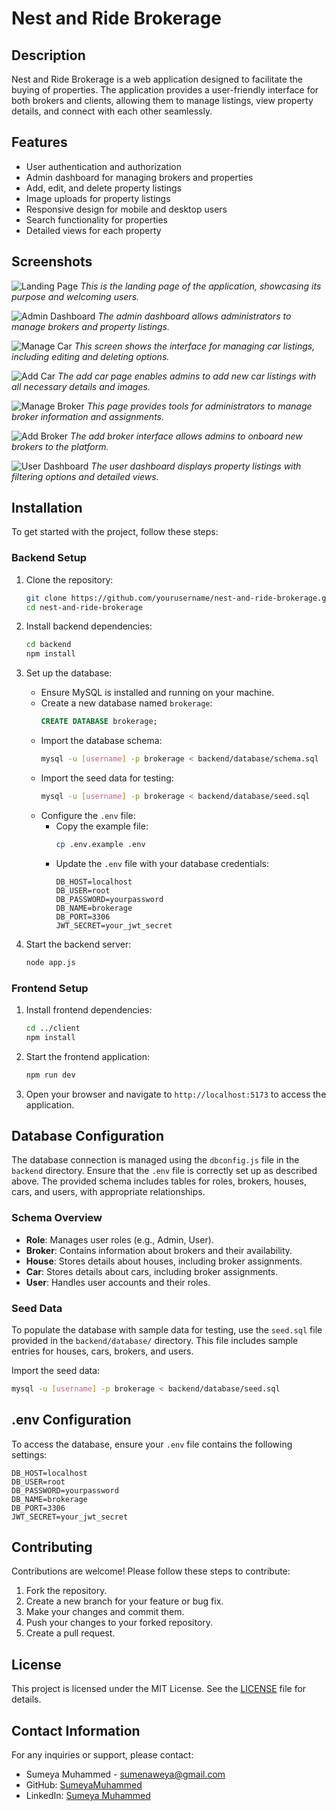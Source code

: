 # Nest and Ride Brokerage

## Description
Nest and Ride Brokerage is a web application designed to facilitate the buying of properties. The application provides a user-friendly interface for both brokers and clients, allowing them to manage listings, view property details, and connect with each other seamlessly.

## Features
- User authentication and authorization
- Admin dashboard for managing brokers and properties
- Add, edit, and delete property listings
- Image uploads for property listings
- Responsive design for mobile and desktop users
- Search functionality for properties
- Detailed views for each property

## Screenshots
![Landing Page](Screenshots/landingPage.png)
*This is the landing page of the application, showcasing its purpose and welcoming users.*

![Admin Dashboard](Screenshots/adminDashboard.png)
*The admin dashboard allows administrators to manage brokers and property listings.*

![Manage Car](Screenshots/managecars.png)
*This screen shows the interface for managing car listings, including editing and deleting options.*

![Add Car](Screenshots/addCar.png)
*The add car page enables admins to add new car listings with all necessary details and images.*

![Manage Broker](Screenshots/manageBroker.png)
*This page provides tools for administrators to manage broker information and assignments.*

![Add Broker](Screenshots/addBroker.png)
*The add broker interface allows admins to onboard new brokers to the platform.*

![User Dashboard](Screenshots/userdashboard.png)
*The user dashboard displays property listings with filtering options and detailed views.*

## Installation
To get started with the project, follow these steps:

### Backend Setup
1. Clone the repository:
   ```bash
   git clone https://github.com/yourusername/nest-and-ride-brokerage.git
   cd nest-and-ride-brokerage
   ```
2. Install backend dependencies:
   ```bash
   cd backend
   npm install
   ```

3. Set up the database:
   - Ensure MySQL is installed and running on your machine.
   - Create a new database named `brokerage`:
     ```sql
     CREATE DATABASE brokerage;
     ```
   - Import the database schema:
     ```bash
     mysql -u [username] -p brokerage < backend/database/schema.sql
     ```
   - Import the seed data for testing:
     ```bash
     mysql -u [username] -p brokerage < backend/database/seed.sql
     ```
   - Configure the `.env` file:
     - Copy the example file:
       ```bash
       cp .env.example .env
       ```
     - Update the `.env` file with your database credentials:
       ```plaintext
       DB_HOST=localhost
       DB_USER=root
       DB_PASSWORD=yourpassword
       DB_NAME=brokerage
       DB_PORT=3306
       JWT_SECRET=your_jwt_secret
       ```

4. Start the backend server:
   ```bash
   node app.js
   ```

### Frontend Setup
1. Install frontend dependencies:
   ```bash
   cd ../client
   npm install
   ```
2. Start the frontend application:
   ```bash
   npm run dev
   ```
3. Open your browser and navigate to `http://localhost:5173` to access the application.

## Database Configuration
The database connection is managed using the `dbconfig.js` file in the `backend` directory. Ensure that the `.env` file is correctly set up as described above. The provided schema includes tables for roles, brokers, houses, cars, and users, with appropriate relationships.

### Schema Overview
- **Role**: Manages user roles (e.g., Admin, User).
- **Broker**: Contains information about brokers and their availability.
- **House**: Stores details about houses, including broker assignments.
- **Car**: Stores details about cars, including broker assignments.
- **User**: Handles user accounts and their roles.

### Seed Data
To populate the database with sample data for testing, use the `seed.sql` file provided in the `backend/database/` directory. This file includes sample entries for houses, cars, brokers, and users.

Import the seed data:
```bash
mysql -u [username] -p brokerage < backend/database/seed.sql
```

## .env Configuration
To access the database, ensure your `.env` file contains the following settings:

```plaintext
DB_HOST=localhost
DB_USER=root
DB_PASSWORD=yourpassword
DB_NAME=brokerage
DB_PORT=3306
JWT_SECRET=your_jwt_secret
```

## Contributing
Contributions are welcome! Please follow these steps to contribute:

1. Fork the repository.
2. Create a new branch for your feature or bug fix.
3. Make your changes and commit them.
4. Push your changes to your forked repository.
5. Create a pull request.

## License
This project is licensed under the MIT License. See the [LICENSE](LICENSE) file for details.

## Contact Information
For any inquiries or support, please contact:
- Sumeya Muhammed - [sumenaweya@gmail.com](mailto:sumenaweya@gmail.com)
- GitHub: [SumeyaMuhammed](https://github.com/SumeyaMuhammed)
- LinkedIn: [Sumeya Muhammed](https://www.linkedin.com/in/sumeya-muhammed-a83168319/)
